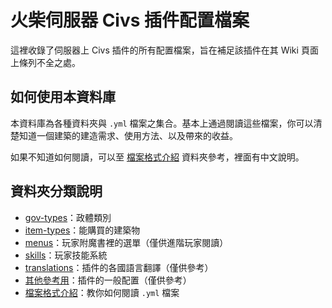# 火柴伺服器 Civs 插件配置檔案

這裡收錄了伺服器上 Civs 插件的所有配置檔案，旨在補足該插件在其 Wiki 頁面上條列不全之處。

## 如何使用本資料庫

本資料庫為各種資料夾與 `.yml` 檔案之集合。基本上通過閱讀這些檔案，你可以清楚知道一個建築的建造需求、使用方法、以及帶來的收益。

如果不知道如何閱讀，可以至 [檔案格式介紹](檔案格式介紹) 資料夾參考，裡面有中文說明。


## 資料夾分類說明

- [gov-types](gov-types)：政體類別
- [item-types](item-types)：能購買的建築物
- [menus](menus)：玩家附魔書裡的選單（僅供進階玩家閱讀）
- [skills](skills)：玩家技能系統
- [translations](translations)：插件的各國語言翻譯（僅供參考）
- [其他參考用](其他參考用)：插件的一般配置（僅供參考）
- [檔案格式介紹](檔案格式介紹)：教你如何閱讀 `.yml` 檔案